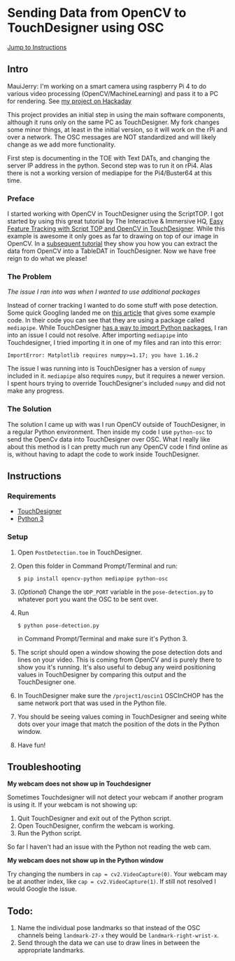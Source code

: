 # Sending Data from OpenCV to TouchDesigner using OSC

[Jump to Instructions](#instructions)

## Intro
MauiJerry: I'm working on a smart camera using raspberry Pi 4 to do various video processing (OpenCV/MachineLearning) and pass it to a PC for rendering.  See [my project on Hackaday](https://hackaday.io/project/188345-pose2art-smartcam-to-touchdesigner-unity-via-osc)

This project provides an initial step in using the main software components, although it runs only on the same PC as TouchDesigner.  My fork changes some minor things, at least in the initial version, so it will work on the rPi and over a network.  The OSC messages are NOT standardized and will likely change as we add more functionality.

First step is documenting in the TOE with Text DATs, and changing the server IP address in the python.
Second step was to run it on rPi4. Alas there is not a working version of mediapipe for the Pi4/Buster64 at this time.

### Preface

I started working with OpenCV in TouchDesigner using the ScriptTOP. I got started by using this great tutorial by The Interactive & Immersive HQ, [Easy Feature Tracking with Script TOP and OpenCV in TouchDesigner](https://www.youtube.com/watch?v=1Uw2PWTR_XM). While this example is awesome it only goes as far to drawing on top of our image in OpenCV. In a [subsequent tutorial](https://www.youtube.com/watch?v=c-Sx1xo9sYQ) they show you how you can extract the data from OpenCV into a TableDAT in TouchDesigner. Now we have free reign to do what we please!

### The Problem

*The issue I ran into was when I wanted to use additional packages*

Instead of corner tracking I wanted to do some stuff with pose detection. Some quick Googling landed me on [this article](https://www.analyticsvidhya.com/blog/2021/05/pose-estimation-using-opencv/) that gives some example code. In their code you can see that they are using a package called `mediapipe`. While TouchDesigner [has a way to import Python packages](https://nvoid.gitbooks.io/introduction-to-touchdesigner/content/Python/9-6-External-Modules.html), I ran into an issue I could not resolve. After importing `mediapipe` into Touchdesigner, I tried importing it in one of my files and ran into this error:

`ImportError: Matplotlib requires numpy>=1.17; you have 1.16.2`

The issue I was running into is TouchDesigner has a version of `numpy` included in it. `mediapipe` also requires `numpy`, but it requires a newer version. I spent hours trying to override TouchDesigner's included `numpy` and did not make any progress.

### The Solution

The solution I came up with was I run OpenCV outside of TouchDesigner, in a regular Python environment. Then inside my code I use `python-osc` to send the OpenCv data into TouchDesigner over OSC. What I really like about this method is I can pretty much run any OpenCV code I find online as is, without having to adapt the code to work inside TouchDesigner.

## Instructions

### Requirements

- [TouchDesigner](https://derivative.ca/download)
- [Python 3](https://www.python.org/downloads/)

### Setup

1. Open `PostDetection.toe` in TouchDesigner.
1. Open this folder in Command Prompt/Terminal and run:

    `$ pip install opencv-python mediapipe python-osc`

1. (*Optional*) Change the `UDP_PORT` variable in the `pose-detection.py` to whatever port you want the OSC to be sent over.
1. Run

    `$ python pose-detection.py`

    in Command Prompt/Terminal and make sure it's Python 3.
    
1. The script should open a window showing the pose detection dots and lines on your video. This is coming from OpenCV and is purely there to show you it's running. It's also useful to debug any weird positioning values in TouchDesigner by comparing this output and the TouchDesigner one.
1. In TouchDesigner make sure the `/project1/oscin1` OSCInCHOP has the same network port that was used in the Python file.
1. You should be seeing values coming in TouchDesigner and seeing white dots over your image that match the position of the dots in the Python window.
1. Have fun!

## Troubleshooting

**My webcam does not show up in Touchdesigner**

Sometimes Touchdesigner will not detect your webcam if another program is using it. If your webcam is not showing up:

1. Quit TouchDesigner and exit out of the Python script.
1. Open TouchDesigner, confirm the webcam is working.
1. Run the Python script.

So far I haven't had an issue with the Python not reading the web cam.

**My webcam does not show up in the Python window**

Try changing the numbers in `cap = cv2.VideoCapture(0)`. Your webcam may be at another index, like `cap = cv2.VideoCapture(1)`. If still not resolved I would Google the issue.

## Todo:

1. Name the individual pose landmarks so that instead of the OSC channels being `landmark-27-x` they would be `landmark-right-wrist-x`.
1. Send through the data we can use to draw lines in between the appropriate landmarks.
